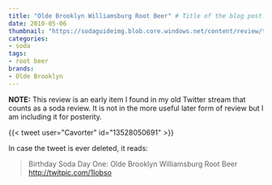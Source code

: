 ```yaml
---
title: "Olde Brooklyn Williamsburg Root Beer" # Title of the blog post.
date: 2010-05-06
thumbnail: "https://sodaguideimg.blob.core.windows.net/content/review/thumbs/old-brooklyn-williamsburg-root-beer.jpg" # Sets thumbnail image appearing inside card on homepage.
categories:
- soda
tags:
- root beer
brands:
- Olde Brooklyn
---
```


**NOTE:** This review is an early item I found in my old Twitter stream that counts as a soda review. It is not in the more useful later form of review but I am including it for posterity.

{{< tweet user="Cavorter" id="13528050691" >}}

In case the tweet is ever deleted, it reads:
> Birthday Soda Day One: Olde Brooklyn Williamsburg Root Beer http://twitpic.com/1lobso